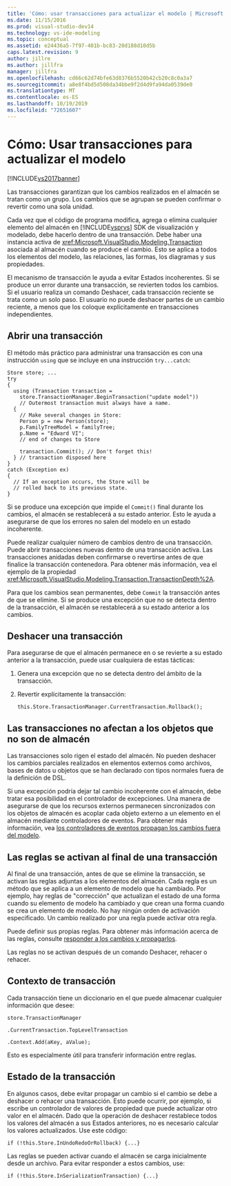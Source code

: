 ```yaml
---
title: 'Cómo: usar transacciones para actualizar el modelo | Microsoft Docs'
ms.date: 11/15/2016
ms.prod: visual-studio-dev14
ms.technology: vs-ide-modeling
ms.topic: conceptual
ms.assetid: e24436a5-7f97-401b-bc83-20d188d10d5b
caps.latest.revision: 9
author: jillre
ms.author: jillfra
manager: jillfra
ms.openlocfilehash: cd66c62d74bfe63d8376b5520b42cb20c8c0a3a7
ms.sourcegitcommit: a8e8f4bd5d508da34bbe9f2d4d9fa94da0539de0
ms.translationtype: MT
ms.contentlocale: es-ES
ms.lasthandoff: 10/19/2019
ms.locfileid: "72651607"
---
```

# <a name="how-to-use-transactions-to-update-the-model"></a>Cómo: Usar transacciones para actualizar el modelo
[!INCLUDE[vs2017banner](../includes/vs2017banner.md)]

Las transacciones garantizan que los cambios realizados en el almacén se tratan como un grupo. Los cambios que se agrupan se pueden confirmar o revertir como una sola unidad.

 Cada vez que el código de programa modifica, agrega o elimina cualquier elemento del almacén en [!INCLUDE[vsprvs](../includes/vsprvs-md.md)] SDK de visualización y modelado, debe hacerlo dentro de una transacción. Debe haber una instancia activa de <xref:Microsoft.VisualStudio.Modeling.Transaction> asociada al almacén cuando se produce el cambio. Esto se aplica a todos los elementos del modelo, las relaciones, las formas, los diagramas y sus propiedades.

 El mecanismo de transacción le ayuda a evitar Estados incoherentes. Si se produce un error durante una transacción, se revierten todos los cambios. Si el usuario realiza un comando Deshacer, cada transacción reciente se trata como un solo paso. El usuario no puede deshacer partes de un cambio reciente, a menos que los coloque explícitamente en transacciones independientes.

## <a name="opening-a-transaction"></a>Abrir una transacción
 El método más práctico para administrar una transacción es con una instrucción `using` que se incluye en una instrucción `try...catch`:

```
Store store; ...
try
{
  using (Transaction transaction =
    store.TransactionManager.BeginTransaction("update model"))
    // Outermost transaction must always have a name.
  {
    // Make several changes in Store:
    Person p = new Person(store);
    p.FamilyTreeModel = familyTree;
    p.Name = "Edward VI";
    // end of changes to Store

    transaction.Commit(); // Don't forget this!
  } // transaction disposed here
}
catch (Exception ex)
{
  // If an exception occurs, the Store will be
  // rolled back to its previous state.
}
```

 Si se produce una excepción que impide el `Commit()` final durante los cambios, el almacén se restablecerá a su estado anterior. Esto le ayuda a asegurarse de que los errores no salen del modelo en un estado incoherente.

 Puede realizar cualquier número de cambios dentro de una transacción. Puede abrir transacciones nuevas dentro de una transacción activa. Las transacciones anidadas deben confirmarse o revertirse antes de que finalice la transacción contenedora. Para obtener más información, vea el ejemplo de la propiedad <xref:Microsoft.VisualStudio.Modeling.Transaction.TransactionDepth%2A>.

 Para que los cambios sean permanentes, debe `Commit` la transacción antes de que se elimine. Si se produce una excepción que no se detecta dentro de la transacción, el almacén se restablecerá a su estado anterior a los cambios.

## <a name="rolling-back-a-transaction"></a>Deshacer una transacción
 Para asegurarse de que el almacén permanece en o se revierte a su estado anterior a la transacción, puede usar cualquiera de estas tácticas:

1. Genera una excepción que no se detecta dentro del ámbito de la transacción.

2. Revertir explícitamente la transacción:

    ```
    this.Store.TransactionManager.CurrentTransaction.Rollback();
    ```

## <a name="transactions-do-not-affect-non-store-objects"></a>Las transacciones no afectan a los objetos que no son de almacén
 Las transacciones solo rigen el estado del almacén. No pueden deshacer los cambios parciales realizados en elementos externos como archivos, bases de datos u objetos que se han declarado con tipos normales fuera de la definición de DSL.

 Si una excepción podría dejar tal cambio incoherente con el almacén, debe tratar esa posibilidad en el controlador de excepciones. Una manera de asegurarse de que los recursos externos permanecen sincronizados con los objetos de almacén es acoplar cada objeto externo a un elemento en el almacén mediante controladores de eventos. Para obtener más información, vea [los controladores de eventos propagan los cambios fuera del modelo](../modeling/event-handlers-propagate-changes-outside-the-model.md).

## <a name="rules-fire-at-the-end-of-a-transaction"></a>Las reglas se activan al final de una transacción
 Al final de una transacción, antes de que se elimine la transacción, se activan las reglas adjuntas a los elementos del almacén. Cada regla es un método que se aplica a un elemento de modelo que ha cambiado. Por ejemplo, hay reglas de "corrección" que actualizan el estado de una forma cuando su elemento de modelo ha cambiado y que crean una forma cuando se crea un elemento de modelo. No hay ningún orden de activación especificado. Un cambio realizado por una regla puede activar otra regla.

 Puede definir sus propias reglas. Para obtener más información acerca de las reglas, consulte [responder a los cambios y propagarlos](../modeling/responding-to-and-propagating-changes.md).

 Las reglas no se activan después de un comando Deshacer, rehacer o rehacer.

## <a name="transaction-context"></a>Contexto de transacción
 Cada transacción tiene un diccionario en el que puede almacenar cualquier información que desee:

 `store.TransactionManager`

 `.CurrentTransaction.TopLevelTransaction`

 `.Context.Add(aKey, aValue);`

 Esto es especialmente útil para transferir información entre reglas.

## <a name="transaction-state"></a>Estado de la transacción
 En algunos casos, debe evitar propagar un cambio si el cambio se debe a deshacer o rehacer una transacción. Esto puede ocurrir, por ejemplo, si escribe un controlador de valores de propiedad que puede actualizar otro valor en el almacén. Dado que la operación de deshacer restablece todos los valores del almacén a sus Estados anteriores, no es necesario calcular los valores actualizados. Use este código:

```
if (!this.Store.InUndoRedoOrRollback) {...}
```

 Las reglas se pueden activar cuando el almacén se carga inicialmente desde un archivo. Para evitar responder a estos cambios, use:

```
if (!this.Store.InSerializationTransaction) {...}

```
